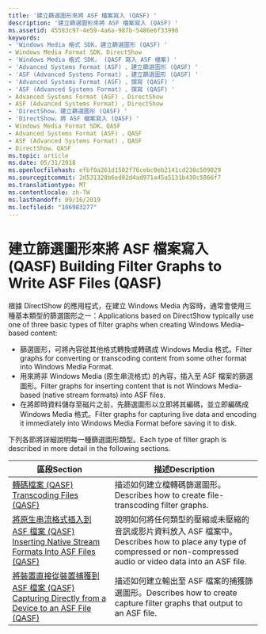 ```yaml
---
title: '建立篩選圖形來將 ASF 檔案寫入 (QASF) '
description: '建立篩選圖形來將 ASF 檔案寫入 (QASF) '
ms.assetid: 45583c97-4e59-4a6a-987b-5486e6f33990
keywords:
- 'Windows Media 格式 SDK，建立篩選圖形 (QASF) '
- Windows Media Format SDK、DirectShow
- 'Windows Media 格式 SDK， (QASF 寫入 ASF 檔案) '
- 'Advanced Systems Format (ASF) 、建立篩選圖形 (QASF) '
- 'ASF (Advanced Systems Format) ，建立篩選圖形 (QASF) '
- 'Advanced Systems Format (ASF) 、撰寫 (QASF) '
- 'ASF (Advanced Systems Format) 、撰寫 (QASF) '
- Advanced Systems Format (ASF) 、DirectShow
- ASF (Advanced Systems Format) ，DirectShow
- 'DirectShow，建立篩選圖形 (QASF) '
- 'DirectShow，將 ASF 檔案寫入 (QASF) '
- Windows Media Format SDK、QASF
- Advanced Systems Format (ASF) ，QASF
- ASF (Advanced Systems Format) ，QASF
- DirectShow、QASF
ms.topic: article
ms.date: 05/31/2018
ms.openlocfilehash: efbf0a261d1502f76cebc0eb2141cd230c509029
ms.sourcegitcommit: 2d531328b6ed82d4ad971a45a5131b430c5866f7
ms.translationtype: MT
ms.contentlocale: zh-TW
ms.lasthandoff: 09/16/2019
ms.locfileid: "106983277"
---
```

# <a name="building-filter-graphs-to-write-asf-files-qasf"></a><span data-ttu-id="32085-118">建立篩選圖形來將 ASF 檔案寫入 (QASF) </span><span class="sxs-lookup"><span data-stu-id="32085-118">Building Filter Graphs to Write ASF Files (QASF)</span></span>

<span data-ttu-id="32085-119">根據 DirectShow 的應用程式，在建立 Windows Media 內容時，通常會使用三種基本類型的篩選圖形之一：</span><span class="sxs-lookup"><span data-stu-id="32085-119">Applications based on DirectShow typically use one of three basic types of filter graphs when creating Windows Media–based content:</span></span>

-   <span data-ttu-id="32085-120">篩選圖形，可將內容從其他格式轉換或轉碼成 Windows Media 格式。</span><span class="sxs-lookup"><span data-stu-id="32085-120">Filter graphs for converting or transcoding content from some other format into Windows Media Format.</span></span>
-   <span data-ttu-id="32085-121">用來將非 Windows Media (原生串流格式) 的內容，插入至 ASF 檔案的篩選圖形。</span><span class="sxs-lookup"><span data-stu-id="32085-121">Filter graphs for inserting content that is not Windows Media-based (native stream formats) into ASF files.</span></span>
-   <span data-ttu-id="32085-122">在將即時資料儲存至磁片之前，先篩選圖形以立即將其編碼，並立即編碼成 Windows Media 格式。</span><span class="sxs-lookup"><span data-stu-id="32085-122">Filter graphs for capturing live data and encoding it immediately into Windows Media Format before saving it to disk.</span></span>

<span data-ttu-id="32085-123">下列各節將詳細說明每一種篩選圖形類型。</span><span class="sxs-lookup"><span data-stu-id="32085-123">Each type of filter graph is described in more detail in the following sections.</span></span>



| <span data-ttu-id="32085-124">區段</span><span class="sxs-lookup"><span data-stu-id="32085-124">Section</span></span>                                                                                                             | <span data-ttu-id="32085-125">描述</span><span class="sxs-lookup"><span data-stu-id="32085-125">Description</span></span>                                                                                           |
|---------------------------------------------------------------------------------------------------------------------|-------------------------------------------------------------------------------------------------------|
| [<span data-ttu-id="32085-126">轉碼檔案 (QASF) </span><span class="sxs-lookup"><span data-stu-id="32085-126">Transcoding Files (QASF)</span></span>](transcoding-files--qasf.md)                                                             | <span data-ttu-id="32085-127">描述如何建立檔轉碼篩選圖形。</span><span class="sxs-lookup"><span data-stu-id="32085-127">Describes how to create file-transcoding filter graphs.</span></span>                                               |
| [<span data-ttu-id="32085-128">將原生串流格式插入到 ASF 檔案 (QASF) </span><span class="sxs-lookup"><span data-stu-id="32085-128">Inserting Native Stream Formats Into ASF Files (QASF)</span></span>](inserting-native-stream-formats-into-asf-files--qasf.md)   | <span data-ttu-id="32085-129">說明如何將任何類型的壓縮或未壓縮的音訊或影片資料放入 ASF 檔案中。</span><span class="sxs-lookup"><span data-stu-id="32085-129">Describes how to place any type of compressed or non-compressed audio or video data into an ASF file.</span></span> |
| [<span data-ttu-id="32085-130">將裝置直接從裝置捕獲到 ASF 檔案 (QASF) </span><span class="sxs-lookup"><span data-stu-id="32085-130">Capturing Directly from a Device to an ASF File (QASF)</span></span>](capturing-directly-from-a-device-to-an-asf-file--qasf.md) | <span data-ttu-id="32085-131">描述如何建立輸出至 ASF 檔案的捕獲篩選圖形。</span><span class="sxs-lookup"><span data-stu-id="32085-131">Describes how to create capture filter graphs that output to an ASF file.</span></span>                             |



 

 

 




